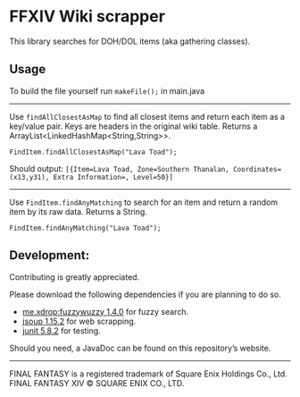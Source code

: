 # FFXIV Wiki scrapper
This library searches for DOH/DOL items (aka gathering classes).

## Usage

To build the file yourself run `makeFile();` in main.java

---

Use `findAllClosestAsMap` to find all closest items and return each item as a key/value pair. 
Keys are headers in the original wiki table. Returns a ArrayList<LinkedHashMap<String,String>>.

```
FindItem.findAllClosestAsMap("Lava Toad");
```
Should output: `[{Item=Lava Toad, Zone=Southern Thanalan, Coordinates=(x13,y31), Extra Information=, Level=50}]`

---

Use `FindItem.findAnyMatching` to search for an item and return a random item by its raw data.
Returns a String.
```
FindItem.findAnyMatching("Lava Toad"); 
```

## Development:
Contributing is greatly appreciated.

Please download the following dependencies if you are planning to do so.
- [me.xdrop:fuzzywuzzy 1.4.0](https://github.com/xdrop/fuzzywuzzy) for fuzzy search.
- [jsoup 1.15.2](https://jsoup.org/) for web scrapping.
- [junit 5.8.2](https://github.com/junit-team/junit5) for testing.

Should you need, a JavaDoc can be found on this repository’s website.


---
FINAL FANTASY is a registered trademark of Square Enix Holdings Co., Ltd.<br />
FINAL FANTASY XIV © SQUARE ENIX CO., LTD.
